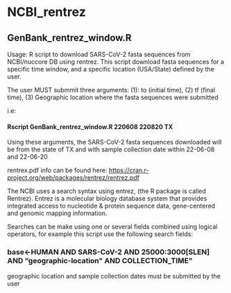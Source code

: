 # NCBI_rentrez


##  GenBank_rentrez_window.R
Usage: R script to download SARS-CoV-2 fasta sequences from NCBI/nuccore DB using rentrez. This script download fasta sequences for a specific time window, and a specific location (USA/State) defined by the user. 

The user MUST submmit three arguments: (1): to (initial time), (2) tf (final time), (3) Geographic location where the fasta sequences were submitted

i.e: 
#### Rscript GenBank_rentrez_window.R  220608  220820  TX
Using these arguments, the SARS-CoV-2 fasta sequences downloaded will be from the state of TX and with sample collection date within 22-06-08 and 22-06-20

rentrex.pdf info can be found here: https://cran.r-project.org/web/packages/rentrez/rentrez.pdf

The NCBI uses a search syntax using entrez, (the R package is called Rentrez). Entrez is a molecular biology database system that provides integrated access to nucleotide & protein sequence data, gene-centered and genomic mapping information.

Searches can be make using one or several fields combined using logical operators, for example this script use the following search fields:
### base<-HUMAN AND SARS-CoV-2 AND 25000:3000[SLEN] AND “geographic-location" AND COLLECTION_TIME"
geographic location and sample collection dates must be submitted by the user



